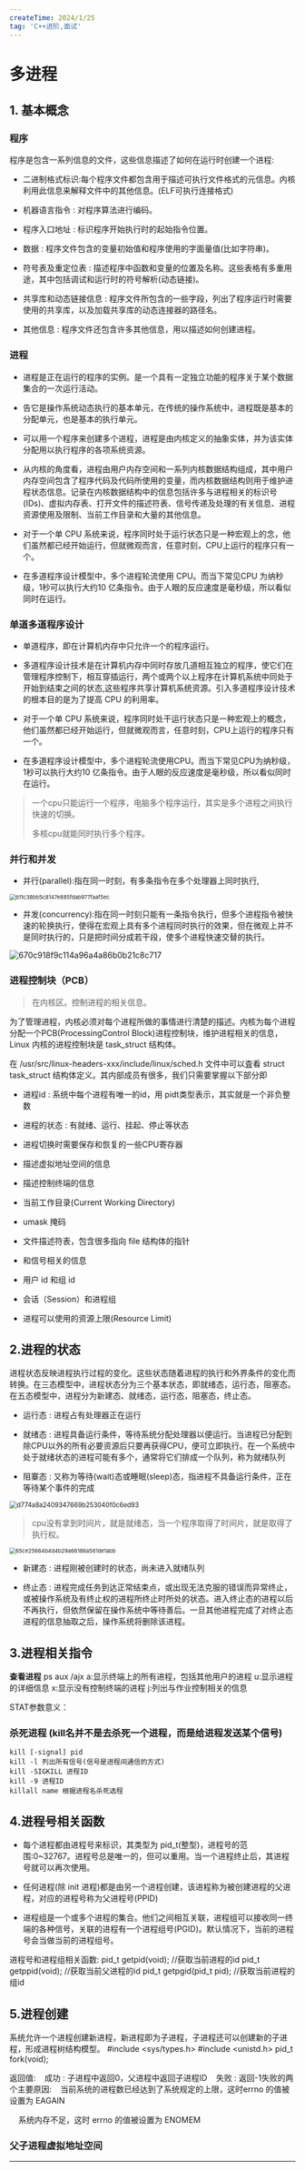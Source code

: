 ```yaml
---
createTime: 2024/1/25
tag: 'C++进阶,面试'
---
```

# 多进程

## 1. 基本概念

### 程序

程序是包含一系列信息的文件，这些信息描述了如何在运行时创建一个进程:

* 二进制格式标识:每个程序文件都包含用于描述可执行文件格式的元信息。内核利用此信息来解释文件中的其他信息。(ELF可执行连接格式)

* 机器语言指令 : 对程序算法进行编码。

* 程序入口地址 : 标识程序开始执行时的起始指令位置。

* 数据 : 程序文件包含的变量初始值和程序使用的字面量值(比如字符串)。

* 符号表及重定位表 : 描述程序中函数和变量的位置及名称。这些表格有多重用途，其中包括调试和运行时的符号解析(动态链接)。

* 共享库和动态链接信息 : 程序文件所包含的一些字段，列出了程序运行时需要使用的共享库，以及加载共享库的动态连接器的路径名。

* 其他信息 : 程序文件还包含许多其他信息，用以描述如何创建进程。

### 进程

* 进程是正在运行的程序的实例。是一个具有一定独立功能的程序关于某个数据集合的一次运行活动。

* 告它是操作系统动态执行的基本单元，在传统的操作系统中，进程既是基本的分配单元，也是基本的执行单元。

* 可以用一个程序来创建多个进程，进程是由内核定义的抽象实体，并为该实体分配用以执行程序的各项系统资源。

* 从内核的角度看，进程由用户内存空间和一系列内核数据结构组成，其中用户内存空间包含了程序代码及代码所使用的变量，而内核数据结构则用于维护进程状态信息。记录在内核数据结构中的信息包括许多与进程相关的标识号(IDs)、虚拟内存表、打开文件的描述符表、信号传递及处理的有关信息、进程资源使用及限制、当前工作目录和大量的其他信息。

* 对于一个单 CPU 系统来说，程序同时处于运行状态只是一种宏观上的念，他们虽然都已经开始运行，但就微观而言，任意时刻，CPU上运行的程序只有一个。

* 在多道程序设计模型中，多个进程轮流使用 CPU。而当下常见CPU 为纳秒级，1秒可以执行大约10 亿条指令。由于人眼的反应速度是毫秒级，所以看似同时在运行。

### 单道多道程序设计

* 单道程序，即在计算机内存中只允许一个的程序运行。

* 多道程序设计技术是在计算机内存中同时存放几道相互独立的程序，使它们在管理程序控制下，相互穿插运行，两个或两个以上程序在计算机系统中同处于开始到结束之间的状态,这些程序共享计算机系统资源。引入多道程序设计技术的根本目的是为了提高 CPU 的利用率。

* 对于一个单 CPU 系统来说，程序同时处干运行状态只是一种宏观上的概念，他们虽然都已经开始运行，但就微观而言，任意时刻，CPU上运行的程序只有一个。

* 在多道程序设计模型中，多个进程轮流使用CPU。而当下常见CPU为纳秒级，1秒可以执行大约10 亿条指令。由于人眼的反应速度是毫秒级，所以看似同时在运行。

> 一个cpu只能运行一个程序，电脑多个程序运行，其实是多个进程之间执行快速的切换。
> 
> 多核cpu就能同时执行多个程序。

### 并行和并发

* 并行(parallel):指在同一时刻，有多条指令在多个处理器上同时执行,

<img title="" src="https://gitee.com/zhangjunjiee/article-images/raw/master/images/b11c38bb-5c81-47e8-85fd-ab977faaf5ec.png?msec=1706184120546" alt="b11c38bb5c8147e885fdab977faaf5ec" style="zoom:67%;">

* 并发(concurrency):指在同一时刻只能有一条指令执行，但多个进程指令被快速的轮换执行，使得在宏观上具有多个进程同时执行的效果，但在微观上并不是同时执行的，只是把时间分成若干段，使多个进程快速交替的执行。

![670c918f9c114a96a4a86b0b21c8c717](https://gitee.com/zhangjunjiee/article-images/raw/master/images/670c918f-9c11-4a96-a4a8-6b0b21c8c717.png?msec=1706184120550)

### 进程控制块（PCB）

> 在内核区。控制进程的相关信息。

为了管理进程，内核必须对每个进程所做的事情进行清楚的描述。内核为每个进程分配一个PCB(ProcessingControl Block)进程控制块，维护进程相关的信息，Linux 内核的进程控制块是 task_struct 结构体。

在 /usr/src/linux-headers-xxx/include/linux/sched.h 文件中可以査看 struct task_struct 结构体定义。其内部成员有很多，我们只需要掌握以下部分即

* 进程id : 系统中每个进程有唯一的id，用 pidt类型表示，其实就是一个非负整数

* 进程的状态 : 有就绪、运行、挂起、停止等状态

* 进程切换时需要保存和恢复的一些CPU寄存器

* 描述虚拟地址空间的信息

* 描述控制终端的信息

* 当前工作目录(Current Working Directory)

* umask 掩码

* 文件描述符表，包含很多指向 file 结构体的指针

* 和信号相关的信息

* 用户 id 和组 id

* 会话（Session）和进程组

* 进程可以使用的资源上限(Resource Limit)

## 2.进程的状态

进程状态反映进程执行过程的变化。这些状态随着进程的执行和外界条件的变化而转换。在三态模型中，进程状态分为三个基本状态，即就绪态，运行态，阻塞态。在五态模型中，进程分为新建态、就绪态，运行态，阻塞态，终止态。

* 运行态 : 进程占有处理器正在运行

* 就绪态 : 进程具备运行条件，等待系统分配处理器以便运行。当进程已分配到除CPU以外的所有必要资源后只要再获得CPU，便可立即执行。在一个系统中处于就绪状态的进程可能有多个，通常将它们排成一个队列，称为就绪队列

* 阻寨态 : 又称为等待(wait)态或睡眠(sleep)态，指进程不具备运行条件，正在等待某个事件的完成

<img src="https://gitee.com/zhangjunjiee/article-images/raw/master/images/d774a8a2-4093-4766-9b25-3040f0c6ed93.png?msec=1706184120551" title="" alt="d774a8a2409347669b253040f0c6ed93" style="zoom:80%;">

> cpu没有拿到时间片，就是就绪态，当一个程序取得了时间片，就是取得了执行权。

<img src="https://gitee.com/zhangjunjiee/article-images/raw/master/images/65ce2566-4b4d-4b29-a661-86a561de1abb.png?msec=1706184120551" title="" alt="65ce25664b4d4b29a66186a561de1abb" style="zoom:67%;">

* 新建态 : 进程刚被创建时的状态，尚未进入就绪队列

* 终止态 : 进程完成任务到达正常结束点，或出现无法克服的错误而异常终止，或被操作系统及有终止权的进程所终止时所处的状态。进入终止态的进程以后不再执行，但依然保留在操作系统中等待善后。一旦其他进程完成了对终止态进程的信息抽取之后，操作系统将删除该进程。

## 3.进程相关指令

**查看进程**
    ps aux /ajx
    a:显示终端上的所有进程，包括其他用户的进程
    u:显示进程的详细信息
    x:显示没有控制终端的进程
    j:列出与作业控制相关的信息

STAT参数意义：

### 杀死进程 (kill名并不是去杀死一个进程，而是给进程发送某个信号)

    kill [-signal] pid
    kill -l 列出所有信号(信号是进程间通信的方式)
    kill -SIGKILL 进程ID
    kill -9 进程ID
    killall name 根据进程名杀死选程

## 4.进程号相关函数

* 每个进程都由进程号来标识，其类型为 pid_t(整型)，进程号的范围:0~32767。进程号总是唯一的，但可以重用。当一个进程终止后，其进程号就可以再次使用。

* 任何进程(除 init 进程)都是由另一个进程创建，该进程称为被创建进程的父进程，对应的进程号称为父进程号(PPID)

* 进程组是一个或多个进程的集合。他们之间相互关联，进程组可以接收同一终端的各种信号，关联的进程有一个进程组号(PGID)。默认情况下，当前的进程号会当做当前的进程组号。

进程号和进程组相关函数:
    pid_t getpid(void);    //获取当前进程的id
    pid_t getppid(void);    //获取当前父进程的id
    pid_t getpgid(pid_t pid); //获取当前进程的组id

## 5.进程创建

系统允许一个进程创建新进程，新进程即为子进程，子进程还可以创建新的子进程，形成进程树结构模型。
    #include <sys/types.h>
    #include <unistd.h>
    pid_t fork(void);

返回值:    成功 : 子进程中返回0，父进程中返回子进程ID    失败 : 返回-1失败的两个主要原因:    当前系统的进程数已经达到了系统规定的上限，这时errno 的值被设置为 EAGAIN

    系统内存不足，这时 errno 的值被设置为 ENOMEM

### 父子进程虚拟地址空间

| <img src="https://gitee.com/zhangjunjiee/article-images/raw/master/images/a8f025d2-af07-4083-b9ec-9994c61a4eb1.png" title="" alt="a8f025d2af074083b9ec9994c61a4eb1" style="zoom:200%;"> | 实际上，更准确来说，Linux 的 fork() 使用是通过写时拷贝(copy-on-write)实现。写时拷贝是一种可以推迟甚至避免拷贝数据的技术。内核此时并不复制整个进程的地址空间，而是让父子进程共享同一个地址空间。只用在需要写入的时候才会复制地址空间，从而使各个进行拥有各自的地址空间。也就是说，资源的复制是在需要写入的时候才会进行，在此之前，只有以只读方式共享。<br/><br/><br/><br/>注意:fork之后父子进程共享文件，fork产生的子进程与父进程相同的文件文件描述符指向相同的文件表，引用计数增加，共享文件偏移指针。 |
| --------------------------------------------------------------------------------------------------------------------------------------------------------------------------------------- | -------------------------------------------------------------------------------------------------------------------------------------------------------------------------------------------------------------------------------------------------------------------------------- |

> `写`数据的时候，他会`fork `复制一份数据，创建一个子进程（返回值大于0 就是子进程），建立新地址。`读`的时候是`共享`同一片空间。

## 6.excec函数族介绍

exec 函数族的作用是根据指定的文件名找到可执行文件，并用它来取代调用进程的内容，换句话说，就是在调用进程内部执行一个可执行文件。

exec 函数族的函数执行成功后不会返回，因为调用进程的实体，包括代码段，数据段和堆栈等都已经被新的内容取代，只留下进程 ID等一些表面上的信息仍保持原样，颇有些神似“三十六计”中的"金蝉脱壳"。看上去还是旧的躯壳，却已经注入了新的灵魂。只有调用失败了，它们才会返回-1，从原程序的调用点接着往下执行。

## 7.进程控制

    #include <stdlib.h>
    void exit(int status);    //标准c库的api
    #include <unistd.h>
    void _exit(int status);    //linux的api

<img src="https://gitee.com/zhangjunjiee/article-images/raw/master/images/c8d24bc0-e62d-40f8-8654-53c8a345042b.png?msec=1706184120554" title="" alt="c8d24bc0e62d40f8865453c8a345042b" style="zoom:80%;">

### 孤儿进程

父进程运行结束，但子进程还在运行(未运行结束)，这样的子进程就称为孤儿进程(0rphan Process)每当出现一个孤儿进程的时候，内核就把孤儿进程的父进程设置为init ，而 init 进程会循环地 wait() （调用wait结束资源）它的已经退出的子进程。这样，当一个孤儿进程凄凉地结束了其生命周期的时候，init 进程就会代表党和政府出面处理它的一切善后工作。因此孤儿进程并不会有什么危害。

> 孤儿进程完后，他的爸爸会编程init 进程，父进程号为1，父进程会结束子进程的资源。
> 
> 用户区自己的数据可以自己释放，但内核区的数据，需要父进程对其进行释放。
> 
> <img title="" src="https://gitee.com/zhangjunjiee/article-images/raw/master/images/9f59e7b7-7129-453d-aa88-5b41d6904c6b.png" alt="9f59e7b77129453daa885b41d6904c6b" style="zoom:67%;">

### 僵尸进程

每个进程结束之后,都会释放自己地址空间中的用户区数据，内核区的 PCB 没有办法自己释放掉，需要父进程去释放。进程终止时，父进程尚未回收，子进程残留资源(PCB)存放于内核中，变成僵尸(Zombie)进程，僵尸进程不能被 kill -9 杀死，这样就会导致一个问题，如果父进程不调用 wait0) 或 waitpid0) 的话，那么保留的那段信息就不会释放，其进程号就会一直被占用，但是系统所能使用的进程号是有限的，如果大量的产生僵尸进程将因为没有可用的进程号而导致系统不能产生新的进程，此即为僵尸进程的危害，应当避免。

### 进程回收

在每个进程退出的时候，内核释放该进程所有的资源、包括打开的文件、占用的内存等。但是仍然为其保留一定的信息，这些信息主要主要指进程控制块PCB的信息(包括进程号、退出状态、运行时间等)。

父进程可以通过调用 wait 或 waitpid 得到它的退出状态同时彻底清除掉这个进程。

wait()和 waitpid0) 函数的功能一样，区别在于，wait0)函数会阻塞，waitpid()可以设置不阻塞，waitpid()还可以指定等待哪个子进程结束。

注意:-次 wait 或 waitpid 调用只能清理一个子进程，清理多个子进程应使用循环。

## 8. 进程间通信

### 进程间通讯概念

进程是一个独立的资源分配单元，不同进程(这里所说的进程通常指的是用户进程)之间的资源是独立的，没有关联，不能在一个进程中直接访问另一个进程的资源。但是，进程不是孤立的，不同的进程需要进行信息的交互和状态的传递等，因此需要进程间通信(IPC:InterProcesses communication ).

进程间通信的目的:

* 数据传输:一个进程需要将它的数据发送给另一个进程。

* 通知事件:一个进程需要向另一个或一组进程发送消息，通知它(它们)发生了某种事件(如进程终止时要通知父进程)。

* 资源共享:多个进程之间共享同样的资源。为了做到这一点，需要内核提供互斥和同步机制。

* 进程控制:有些进程希望完全控制另一个进程的执行(如 Debug进程)，此时控制进程希望能够拦截另一个进程的所有陷入和异常，并能够及时知道它的状态改变。

Linux进程间通信的方式

<img src="https://gitee.com/zhangjunjiee/article-images/raw/master/images/2c3a93ea-072f-4335-bc1d-16ecafc8567a.png" title="" alt="2c3a93ea072f4335bc1d16ecafc8567a" style="zoom:80%;">

> socket 是网络通信的。

### 匿名管道（管道）

管道也叫无名(匿名)管道，它是是 UNI 系统 IPC(进程间通信)的最古老形式，所有的 UNX 系统都支持这种通信机制。统计一个目录中文件的数目命令:ls|wc -l，为了执行该命令，shell 创建了两个进程来分别执行|s 和 wc。

> | 管道符，把执行ls 生成的内容，把数据交给 wc -l，去进行一个统计。

<img src="https://gitee.com/zhangjunjiee/article-images/raw/master/images/417dd249-b374-4245-bd66-f278711bbf8a.png" title="" alt="417dd249b3744245bd66f278711bbf8a" style="zoom:80%;">

<img title="" src="https://gitee.com/zhangjunjiee/article-images/raw/master/images/6102af89-0070-4bbf-9593-55ca1a7d1c12.png" alt="6102af8900704bbf959355ca1a7d1c12" style="zoom:80%;">

### 管道的特点

* 管道其实是一个在内核内存中维护的`缓冲区`，这个缓冲区的存储能力是有限的，不同的操作系统大小不一定相同。

* 管道拥有文件的特质:读操作、写操作，匿名管道没有文件实体，有名管道有文件实体，但不存储数据。可以按照操作文件的方式对管道进行操作。

* 一个管道是一个字节流，使用管道时不存在消息或者消息边界的概念，从管道读取数据的进程可以读取任意大小的数据块，而不管写入进程写入管道的数据块的大小是多少。

* 通过管道传递的数据是顺序的，从管道中读取出来的字节的顺序和它们被写入管道的顺序是完全一样的。

* 在管道中的数据的传递方向是单向的，一端用于写入，一端用于读取，管道是半双工的。

* 从管道读数据是一次性操作，数据一旦被读走，它就从管道中被抛弃，释放空间以便写更多的数据，在管道中无法使用 lseek0 来随机的访问数据。

* 匿名管道只能在具有公共祖先的进程(父进程与子进程，或者两个兄弟进程，具有亲缘关系)之间使用。

> 单工，独木桥
> 
> 双工，两车道
> 
> 半双工，两边通过一个管道，作为桥梁

<img src="https://gitee.com/zhangjunjiee/article-images/raw/master/images/395f8f87-6043-48df-8ca9-c00d189613af.png" title="" alt="395f8f87604348df8ca9c00d189613af" style="zoom:80%;">

### 内存映射

内存映射(Memory-mapped l/0)是将磁盘文件的数据映射到内存，用户通过修改内存就能修改磁盘文件。

<img title="" src="https://gitee.com/zhangjunjiee/article-images/raw/master/images/659ef785-9d0a-409a-9459-0a633699b00d.png" alt="659ef7859d0a409a94590a633699b00d" style="zoom:80%;">

### 信号

信号是 Linux 进程间通信的最古老的方式之一，是事件发生时对进程的通知机制，有时也称之为软件中断，它是在软件层次上对中断机制的一种模拟，是一种异步通信的方式。信号可以导致一个正在运行的进程被另一个正在运行的异步进程中断，转而处理某一个突发事件。

发往进程的诸多信号，通常都是源于内核。引发内核为进程产生信号的各类事件如下:

* 对于前台进程，用户可以通过输入特殊的终端字符来给它发送信号。比如输入Ctr1+C通常会给进程发送一个中断信号。

* 硬件发生异常，即硬件检测到一个错误条件并通知内核，随即再由内核发送相应信号给相关进程。比如执行一条异常的机器语言指令，诸如被0除，或者引用了无法访问的内存区域。

* 系统状态变化，比如 alarm 定时器到期将引起 SIGALRM 信号，进程执行的 CPU 时间超限，或者该进程的某个子进程退出。

* 运行 kill 命令或调用 kill 函数。

使用信号的两个主要目的是 :

* 让进程知道已经发生了一个特定的事情。

* 强迫进程执行它自己代码中的信号处理程序。

信号的特点:

* 简单

* 不能携带大量信息

* 满足某个特定条件才发送

* 优先级比较高

查看系统定义的信号列表:kil -l前 31 个信号为常规信号，其余为实时信号

<img title="" src="https://gitee.com/zhangjunjiee/article-images/raw/master/images/16abd3a9-eeab-475d-a10d-4599285c927f.png" alt="16abd3a9eeab475da10d4599285c927f" style="zoom:67%;">

<img src="https://gitee.com/zhangjunjiee/article-images/raw/master/images/7d5706ee-dda4-4908-9996-49ac947da04c.png" title="" alt="7d5706eedda44908999649ac947da04c" style="zoom:80%;">

#### 信号的 5 种默认处理动作

查看信号的详细信息:man7signal信号的 5 中默认处理动作

* Term 终止进程

* lgn 当前进程忽略掉这个信号

* Core终止进程，并生成一个Core文件

* Stop 暂停当前进程

* Cont 继续执行当前被暂停的进程

信号的几种状态 : `产生、未决、递达`

SIGKILL 和 SIGSTOP 信号不能被捕捉、阻塞或者忽略，只能执行默认动作。

### 信号相关的函数（重要）

    int ki11(pid_t pid, int sig);
    int raise(int sig);
    void abort(void);
    unsigned int alarm(unsigned int seconds);
    int setitimer(int which, const struct itimerval *new_val, struct itimerval "old_value);

#### 信号捕获函数

    sighandler_t signal(int signum, sighandler_t handler);
    int sigaction(int signum, const struct sigaction *act, struct sigaction *oldact);

#### 信号集

许多信号相关的系统调用都需要能表示一组不同的信号，多个信号可使用一个称之为信号集的数据结构来表示，系统数据类型为 sigset_t。

在 PCB 中有两个非常重要的信号集。一个称之为“阻塞信号集”，另一个称之为“未决信号集”。这两个信号集都是内核使用位图机制来实现的。但操作系统不允许我们直接对这两个信号集进行位操作。而需自定义另外一个集合，借助信号集操作函数来对 PCB 中的这两个信号集进行修改。

信号的“未决”是一种状态，指的是从信号的产生到信号被处理前的这一段时间,

信号的“阻塞”是一个开关动作，指的是阻止信号被处理，但不是阻止信号产生。信号的阻塞就是让系统暂时保留信号留待以后发送。由于另外有办法让系统忽路信号，所以一般情况下信号的阻塞口早新时的，只是暂时的，只是为了防止信号打断敏感的操作。

<img src="https://gitee.com/zhangjunjiee/article-images/raw/master/images/1b0287d1-9f6d-463a-95fc-3d21316b0031.png" title="" alt="1b0287d19f6d463a95fc3d21316b0031" style="zoom:67%;">

#### 信号集相关操作函数：

    int sigemptyset(sigset_t *set);    //信号集全部置为0
    int sigfi11set(sigset_t *set);    //信号集全部置为1
    int sigaddset(sigset_t *set,int signum);    //指定信号置为1
    int sigdelset(sigset_t*set, int signum);    //删除一个信号，置为0
    int sigismember(const sigset_t*set, int signum);
    int sigprocmask(int how, const sigset_t*set, sigset_t *oldset);
    int sigpending(sigset_t*set);

#### 内核实现信号捕捉的过程

<img src="https://gitee.com/zhangjunjiee/article-images/raw/master/images/bd6b1513-8cee-478f-a430-0264431c936b.png" title="" alt="bd6b15138cee478fa4300264431c936b" style="zoom:80%;">

#### SIGCHILD信号

SIGCHLD信号产生的条件

* 子进程终止时

* 子进程接收到 SIGSTOP 信号停止时

* 子进程处在停止态，接受到SIGCONT后唤醒时以上三种条件都会给父进程发送 SIGCHLD 信号，父进程默认会忽略该信号

### 共享内存

共享内存允许两个或者多个进程共享物理内存的同一块区域(通常被称为段)。由于一个共享内存段会称为一个进程用户空间的一部分，因此这种 IPC机制无需内核介入。所有需要做的就是让一个进程将数据复制进共享内存中，并且这部分数据会对其他所有共享同一个段的进程可用。

与管道等要求发送进程将数据从用户空间的缓冲区复制进内核内存和接收进程将数据从内核内存复制进用户空间的缓冲区的做法相比，这种 IPC技术的速度更快。

<img title="" src="https://gitee.com/zhangjunjiee/article-images/raw/master/images/818ecf32-eab3-4988-b7b0-651d83329256.png" alt="" style="zoom:67%;">

> 返回一个指针，就是内存地址，

#### 使用步骤

* 调用 shmget() 创建一个新共享内存段或取得一个既有共享内存段的标识符 (即由其他进程创建的共享内存段)。这个调用将返回后续调用中需要用到的共享内存标识符。

* 使用 shmat() 来附上共享内存段，即使该段成为调用进程的虚拟内存的一部分。此刻在程序中可以像对待其他可用内存那样对待这个共享内存段。为引用这块共享内存，程序需要使用由shmat()

* 调用返回的 addr 值，它是一个指向进程的虚拟地址空间中该共享内存段的起点的指针。

* 调用 shmdt() 来分离共享内存段。在这个调用之后，进程就无法再引用这块共享内存了。这一步是可选的，并且在进程终止时会自动完成这一步。

* 调用 shmctl() 来删除共享内存段。只有当当前所有附加内存段的进程都与之分离之后内存段才会销毁。只有一个进程需要执行这一步。

> 1. 在物理内存中开辟一段空间（共享内存段），
> 
> 2. 假如有两个进程要通信了，进程与空间相关联，
> 
> 3. 对共享内存进行通信，
> 
> 4. 通信完释放共享内存数据。

> > > > > > > > 共享内存比内存映射更优秀。

#### 举个例子：

<img src="https://gitee.com/zhangjunjiee/article-images/raw/master/images/2a59567b-1d32-4909-8310-5f08e700c876.png" title="" alt="2a59567b1d32490983105f08e700c876" style="zoom:80%;">

* 访问了非法的内存

<img title="" src="https://gitee.com/zhangjunjiee/article-images/raw/master/images/6e566ceb-8240-4034-8e87-30c4ef41b6a1.png" alt="6e566ceb824040348e8730c4ef41b6a1" style="zoom:80%;">

#### 定时器

<img src="https://gitee.com/zhangjunjiee/article-images/raw/master/images/61681daf-d22f-45d2-82c5-c6d7fdc5de5a.png" title="" alt="61681dafd22f45d282c5c6d7fdc5de5a" style="zoom:80%;">

<img src="https://gitee.com/zhangjunjiee/article-images/raw/master/images/db39193d-bbd4-45a0-a08b-9b6816ce1f31.png" title="" alt="db39193dbbd445a0a08b9b6816ce1f31" style="zoom:80%;">

<img title="" src="https://gitee.com/zhangjunjiee/article-images/raw/master/images/b6f1a12e-1729-4269-a669-9782d824fcb2.png" alt="b6f1a12e17294269a6699782d824fcb2" style="zoom:53%;">

# 
